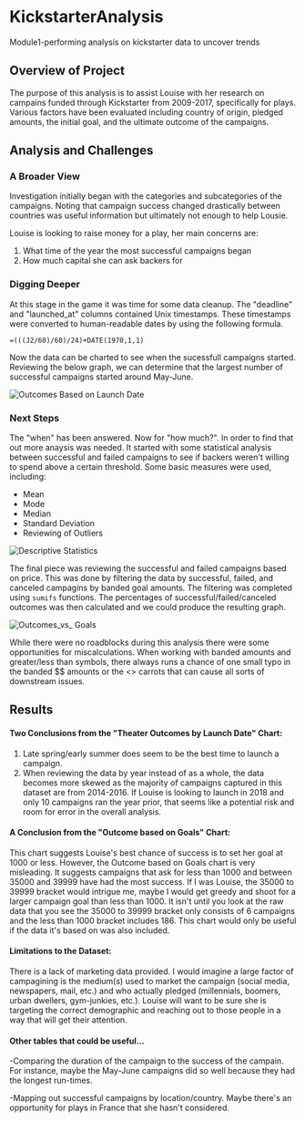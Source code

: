 # KickstarterAnalysis
Module1-performing analysis on kickstarter data to uncover trends

## Overview of Project
The purpose of this analysis is to assist Louise with her research on campains funded through Kickstarter from 2009-2017, specifically for plays. Various factors have been evaluated including country of origin, pledged amounts, the initial goal, and the ultimate outcome of the campaigns.

## Analysis and Challenges
### A Broader View
Investigation initially began with the categories and subcategories of the campaigns. Noting that campaign success changed drastically between countries was useful information but ultimately not enough to help Lousie. 

Louise is looking to raise money for a play, her main concerns are:
1. What time of the year the most successful campaigns began
2. How much capital she can ask backers for 

### Digging Deeper
At this stage in the game it was time for some data cleanup. The "deadline" and "launched_at" columns contained Unix timestamps. These timestamps were converted to human-readable dates by using the following formula.
```
=(((J2/60)/60)/24)+DATE(1970,1,1)
```
Now the data can be charted to see when the sucessfull campaigns started. Reviewing the below graph, we can determine that the largest number of successful campaigns started around May-June. 

![Outcomes Based on Launch Date](https://user-images.githubusercontent.com/114450503/197663146-2fd1c88d-ea00-4c39-bfdb-421c26ee3386.png)

### Next Steps
The "when" has been answered. Now for "how much?". In order to find that out more anaysis was needed. It started with some statistical analysis between successful and failed campaigns to see if backers weren't willing to spend above a certain threshold. Some basic measures were used, including:
- Mean
- Mode
- Median
- Standard Deviation
- Reviewing of Outliers

![Descriptive Statistics](https://user-images.githubusercontent.com/114450503/197663324-d3e3f5db-1784-4b85-a801-fd9e40a9678a.png)

The final piece was reviewing the successful and failed campaigns based on price. This was done by filtering the data by successful, failed, and canceled campagins by banded goal amounts. The filtering was completed using `sumifs` functions. The percentages of successful/failed/canceled outcomes was then calculated and we could produce the resulting graph. 

![Outcomes_vs_ Goals](https://user-images.githubusercontent.com/114450503/197664822-c1852aef-1ec8-4923-a87f-9aff05a54a3e.png)

While there were no roadblocks during this analysis there were some opportunities for miscalculations. When working with banded amounts and greater/less than symbols, there always runs a chance of one small typo in the banded $$ amounts or the <> carrots that can cause all sorts of downstream issues. 

## Results

#### Two Conclusions from the "Theater Outcomes by Launch Date" Chart:
1. Late spring/early summer does seem to be the best time to launch a campaign. 
2. When reviewing the data by year instead of as a whole, the data becomes more skewed as the majority of campaigns captured in this dataset are from 2014-2016. If Louise is looking to launch in 2018 and only 10 campaigns ran the year prior, that seems like a potential risk and room for error in the overall analysis. 

#### A Conclusion from the "Outcome based on Goals" Chart:
This chart suggests Louise's best chance of success is to set her goal at 1000 or less. However, the Outcome based on Goals chart is very misleading. It suggests campaigns that ask for less than 1000 and between 35000 and 39999 have had the most success. If I was Louise, the 35000 to 39999 bracket would intrigue me, maybe I would get greedy and shoot for a larger campaign goal than less than 1000. It isn't until you look at the raw data that you see the 35000 to 39999 bracket only consists of 6 campaigns and the less than 1000 bracket includes 186. This chart would only be useful if the data it's based on was also included. 

#### Limitations to the Dataset:
There is a lack of marketing data provided. I would imagine a large factor of campagining is the medium(s) used to market the campaign (social media, newspapers, mail, etc.) and who actually pledged (millennials, boomers, urban dwellers, gym-junkies, etc.). Louise will want to be sure she is targeting the correct demographic and reaching out to those people in a way that will get their attention. 

#### Other tables that could be useful...
-Comparing the duration of the campaign to the success of the campain. For instance, maybe the May-June campaigns did so well because they had the longest run-times. 

-Mapping out successful campaigns by location/country. Maybe there's an opportunity for plays in France that she hasn't considered.
